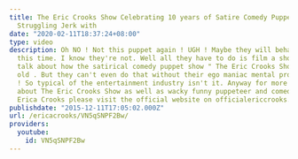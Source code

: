 ```yaml
---
title: The Eric Crooks Show Celebrating 10 years of Satire Comedy Puppetry with a
  Struggling Jerk with
date: "2020-02-11T18:37:24+08:00"
type: video
description: Oh NO ! Not this puppet again ! UGH ! Maybe they will behave themselves
  this time. I know they're not. Well all they have to do is film a short promo to
  talk about how the satirical comedy puppet show " The Eric Crooks Show " is 10 years
  old . But they can't even do that without their ego maniac mental problems. UGH
  ! So typical of the entertainment industry isn't it. Anyway for more information
  about The Eric Crooks Show as well as wacky funny puppeteer and comedy filmmaker
  Erica Crooks please visit the official website on officialericcrooks.com TODAY !
publishdate: "2015-12-11T17:05:02.000Z"
url: /ericacrooks/VN5qSNPF2Bw/
providers:
  youtube:
    id: VN5qSNPF2Bw
---
```

